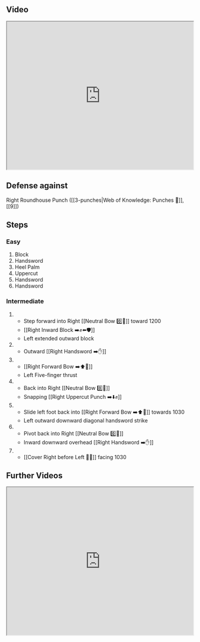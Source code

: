 ## Video

<iframe src="https://www.youtube.com/embed/I48QMaYIq2o" width="100%" height="400"></iframe>

## Defense against

Right Roundhouse Punch ([[3-punches|Web of Knowledge: Punches 👊]], [[9]])

## Steps

### Easy

1. Block
2. Handsword
3. Heel Palm
4. Uppercut
5. Handsword
6. Handsword

### Intermediate

1. - Step forward into Right [[Neutral Bow  0️⃣🦶]] toward 1200
   - [[Right Inward Block ➡️✊⬅️🛡️]]
   - Left extended outward block
2. - Outward [[Right Handsword ➡️✋]]
3. - [[Right Forward Bow ➡️⬆️🦶]]
   - Left Five-finger thrust
4. - Back into Right [[Neutral Bow  0️⃣🦶]]
   - Snapping [[Right Uppercut Punch ➡️⬇️✊]]
5. - Slide left foot back into [[Right Forward Bow ➡️⬆️🦶]] towards 1030
   - Left outward downward diagonal handsword strike
6. - Pivot back into Right [[Neutral Bow  0️⃣🦶]]
   - Inward downward overhead [[Right Handsword ➡️✋]]
7. - [[Cover Right before Left 🦶🔄]] facing 1030

## Further Videos

<iframe src="https://www.youtube.com/embed/IXZ6kr4VHQw?start=288&end=305" width="100%" height="400"></iframe>
